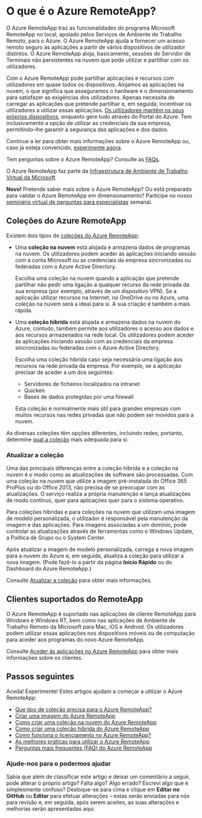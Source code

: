 <properties 
    pageTitle="O que é o Azure RemoteApp? | Microsoft Azure" 
    description="Saiba como partilhar aplicações e recursos para qualquer dispositivo através do Azure RemoteApp." 
    services="remoteapp" 
    documentationCenter="" 
    authors="lizap" 
    manager="mbaldwin" 
    editor=""/>

<tags 
    ms.service="remoteapp" 
    ms.workload="compute" 
    ms.tgt_pltfrm="na" 
    ms.devlang="na" 
    ms.topic="get-started-article" 
    ms.date="05/18/2016" 
    ms.author="elizapo"/>

# O que é o Azure RemoteApp?

O Azure RemoteApp traz as funcionalidades do programa Microsoft RemoteApp no local, apoiado pelos Serviços de Ambiente de Trabalho Remoto, para o Azure. O Azure RemoteApp ajuda a fornecer um acesso remoto seguro às aplicações a partir de vários dispositivos de utilizador distintos. O Azure RemoteApp aloja, basicamente, sessões do Servidor de Terminais não persistentes na nuvem que pode utilizar e partilhar com os utilizadores.

Com o Azure RemoteApp pode partilhar aplicações e recursos com utilizadores em quase todos os dispositivos. Alojamos as aplicações na nuvem, o que significa que asseguramos o hardware e o dimensionamento para satisfazer as exigências dos utilizadores. Apenas necessita de carregar as aplicações que pretende partilhar e, em seguida, incentivar os utilizadores a utilizar essas aplicações. [Os utilizadores mantêm os seus próprios dispositivos](remoteapp-clients.md), enquanto gere tudo através do Portal do Azure. Tem inclusivamente a opção de utilizar as credenciais da sua empresa, permitindo-lhe garantir a segurança das aplicações e dos dados.

Continue a ler para obter mais informações sobre o Azure RemoteApp ou, caso já esteja convencido, [experimente agora](https://azure.microsoft.com/services/remoteapp/).

Tem perguntas sobre o Azure RemoteApp? Consulte as [FAQs](remoteapp-faq.md).

O Azure RemoteApp faz parte da [Infraestrutura de Ambiente de Trabalho Virtual da Microsoft](http://www.microsoft.com/server-cloud/products/virtual-desktop-infrastructure/explore.aspx).

**Novo!** Pretende saber mais sobre o Azure RemoteApp? Ou está preparado para validar o Azure RemoteApp em dimensionamento?  Participe no nosso [seminário virtual de perguntas para especialistas](https://azureinfo.microsoft.com/AzureRemoteAppAskTheExperts-Registration-Page.html?ls=Website) semanal.

## Coleções do Azure RemoteApp
Existem dois tipos de [coleções do Azure RemoteApp](remoteapp-collections.md):


- Uma **coleção na nuvem** está alojada e armazena dados de programas na nuvem. Os utilizadores podem aceder às aplicações iniciando sessão com a conta Microsoft ou as credenciais da empresa sincronizadas ou federadas com o Azure Active Directory.

    Escolha uma coleção na nuvem quando a aplicação que pretende partilhar não pedir uma ligação a qualquer recurso da rede privada da sua empresa (por exemplo, através de um dispositivo VPN). Se a aplicação utilizar recursos na Internet, no OneDrive ou no Azure, uma coleção na nuvem será a ideal para si. A sua criação é também a mais rápida.

- Uma **coleção híbrida** está alojada e armazena dados na nuvem do Azure, contudo, também permite aos utilizadores o acesso aos dados e aos recursos armazenados na rede local. Os utilizadores podem aceder às aplicações iniciando sessão com as credenciais da empresa sincronizadas ou federadas com o Azure Active Directory.

    Escolha uma coleção híbrida caso seja necessária uma ligação aos recursos na rede privada da empresa. Por exemplo, se a aplicação precisar de aceder a um dos seguintes:

    - Servidores de ficheiros localizados na intranet
    - Quicken
    - Bases de dados protegidas por uma firewall

    Esta coleção é normalmente mais útil para grandes empresas com muitos recursos nas redes privadas que não podem ser movidos para a nuvem.

As diversas coleções têm opções diferentes, incluindo redes, portanto, determine [qual a coleção](remoteapp-collections.md) mais adequada para si. 


### Atualizar a coleção
Uma das principais diferenças entre a coleção híbrida e a coleção na nuvem é o modo como as atualizações de software são processadas. Com uma coleção na nuvem que utilize a imagem pré-instalada do Office 365 ProPlus ou do Office 2013, não precisa de se preocupar com as atualizações. O serviço realiza a própria manutenção e lança atualizações de modo contínuo, quer para aplicações quer para o sistema operativo.

Para coleções híbridas e para coleções na nuvem que utilizam uma imagem de modelo personalizada, o utilizador é responsável pela manutenção da imagem e das aplicações. Para imagens associadas a um domínio, pode controlar as atualizações através de ferramentas como o Windows Update, a Política de Grupo ou o System Center.

Após atualizar a imagem de modelo personalizada, carrega a nova imagem para a nuvem do Azure e, em seguida, atualiza a coleção para utilizar a nova imagem. (Pode fazê-lo a partir da página **Início Rápido** ou do Dashboard do Azure RemoteApp.)

Consulte [Atualizar a coleção](remoteapp-update.md) para obter mais informações.

## Clientes suportados do RemoteApp
O Azure RemoteApp é suportado nas aplicações de cliente RemoteApp para Windows e Windows RT, bem como nas aplicações de Ambiente de Trabalho Remoto da Microsoft para Mac, iOS e Android. Os utilizadores podem utilizar essas aplicações nos dispositivos móveis ou de computação para aceder aos programas do novo Azure RemoteApp. 

Consulte [Aceder às aplicações no Azure RemoteApp](remoteapp-clients.md) para obter mais informações sobre os clientes.

## Passos seguintes
Aceda! Experimente! Estes artigos ajudam a começar a utilizar o Azure RemoteApp:

- [Que tipo de coleção precisa para o Azure RemoteApp?](remoteapp-collections.md)
- [Criar uma imagem do Azure RemoteApp](remoteapp-imageoptions.md)
- [Como criar uma coleção na nuvem do Azure RemoteApp](remoteapp-create-cloud-deployment.md)
- [Como criar uma coleção híbrida do Azure RemoteApp](remoteapp-create-hybrid-deployment.md)
- [Como funciona o licenciamento no Azure RemoteApp?](remoteapp-licensing.md)
- [As melhores práticas para utilizar o Azure RemoteApp](remoteapp-bestpractices.md)
- [Perguntas mais frequentes (FAQ) do Azure RemoteApp](remoteapp-faq.md)
 

### Ajude-nos para o podermos ajudar 
Sabia que além de classificar este artigo e deixar um comentário a seguir, pode alterar o próprio artigo? Falta algo? Algo errado? Escrevi algo que é simplesmente confuso? Desloque-se para cima e clique em **Editar no GitHub** ou **Editar** para efetuar alterações – estas serão enviadas para nós para revisão e, em seguida, após serem aceites, as suas alterações e melhorias serão apresentadas aqui.


<!--HONumber=Jun16_HO2-->


